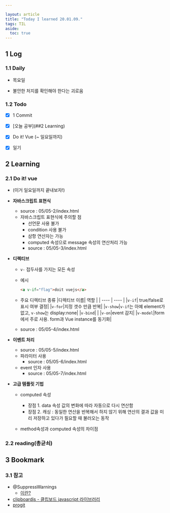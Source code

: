 ```yaml
---

layout: article
title: "Today I learned 20.01.09."
tags: TIL
aside:
  toc: true
---
```


## 1 Log

### 1.1 Daily

- 목요일

- 불안한 처지를 확인해야 한다는 괴로움

### 1.2 Todo

- [x] 1 Commit

- [x] [오늘 공부](##2 Learning)

- [x] Do it! Vue (~ 일요일까지)

- [x] 일기

  


## 2 Learning

### 2.1 Do it! vue

- (이거 일요일까지 끝내보자!)

- **자바스크립트 표현식**
  
  - source : 05/05-2/index.html
  - 자바스크립트 표현식에 주의할 점
    - 선언문 사용 불가
    - condition 사용 불가
    - 삼항 연산자는 가능
    - computed 속성으로 message 속성의 연산처리 가능
    - source : 05/05-3/index.html
  
- **디렉티브**
  
  - `v-` 접두사를 가지는 모든 속성
  
  - 예시
  
    ```html
    <a v-if="flag">doit vuejs</a>
    ```
  
  - 주요 디렉티브 종류
    |디렉티브 이름| 역할 |
    | ---- | ---- |
    |`v-if`| true/false로 표시 여부 결정|
    |`v-for`|지정 갯수 만큼 반복|
    |`v-show`|`v-if`는 아예 element가 없고, `v-show`는 display:none|
    |`v-bind`|      |
    |`v-on`|event 감지|
    |`v-model`|form에서 주로 사용. form과 Vue instance를 동기화|
    
  - source : 05/05-4/index.html
  
- **이벤트 처리**

  - source : 05/05-5/index.html
  - 파라미터 사용
    - source : 05/05-6/index.html
  - event 인자 사용
    - source : 05/05-7/index.html

- **고급 템플릿 기법**

  - computed 속성
    - 장점 1. data 속성 값의 변화에 따라 자동으로 다시 연산함
    - 장점 2. 캐싱 : 동일한 연산을 반복해서 하지 않기 위해 연산의 결과 값을 미리 저장하고 있다가 필요할 때 불러오는 동작
    
  - method속성과 computed 속성의 차이점
    
    

### 2.2 reading(총균쇠)




## 3 Bookmark
### 3.1 참고

- @SuppressWarnings
  - [이란?](https://jinwoonote.tistory.com/entry/SuppressWarnings-이건-뭐지)
- [clipboardjs - 클립보드 javascript 라이브러리](https://clipboardjs.com/)
- [progit](https://github.com/progit/progit/tree/master/ko)

